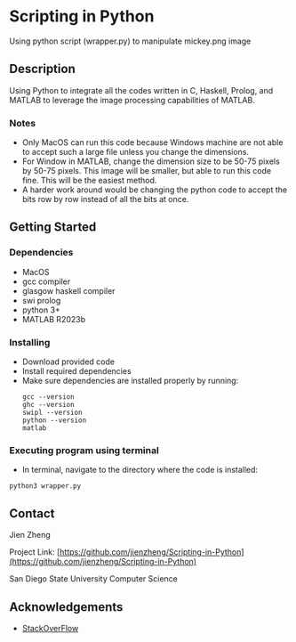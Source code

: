 # Scripting in Python

Using python script (wrapper.py) to manipulate mickey.png image

## Description

Using Python to integrate all the codes written in C, Haskell, Prolog, and MATLAB to leverage the image processing capabilities of MATLAB.

### Notes

* Only MacOS can run this code because Windows machine are not able to accept such a large file unless you change the dimensions.
* For Window in MATLAB, change the dimension size to be 50-75 pixels by 50-75 pixels. This image will be smaller, but able to run this code fine. This will be the easiest method.
* A harder work around would be changing the python code to accept the bits row by row instead of all the bits at once.

## Getting Started

### Dependencies

* MacOS
* gcc compiler
* glasgow haskell compiler
* swi prolog
* python 3+
* MATLAB R2023b

### Installing
* Download provided code
* Install required dependencies
* Make sure dependencies are installed properly by running:
  ```
  gcc --version
  ghc --version
  swipl --version
  python --version
  matlab
  ```

### Executing program using terminal

* In terminal, navigate to the directory where the code is installed:
```
python3 wrapper.py
```

## Contact

Jien Zheng

Project Link: [https://github.com/jienzheng/Scripting-in-Python](https://github.com/jienzheng/Scripting-in-Python)

San Diego State University Computer Science

## Acknowledgements

* [StackOverFlow](https://stackoverflow.com/)

